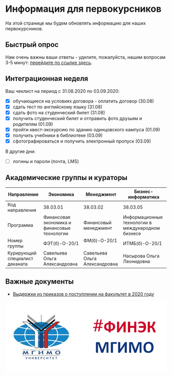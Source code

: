 # Информация для первокурсников

На этой странице мы будем обновлять информацию для наших первокурсников.


## Быстрый опрос

Нам очень важны ваши ответы - уделите, пожалуйста, нашим вопросам 3-5 минут:
[перейдите по ссылке здесь](https://forms.yandex.ru/u/5f4c240c9104e0a103280764).

## Интеграционная неделя

Ваш чеклист на период с 31.08.2020 по 03.09.2020:

- [X] обучающиеся на условиях договора - оплатить договор (30.08)
- [X] сдать тест по английскому языку (31.08)
- [X] сдать фото на студенческий билет (31.08)
- [X] получить студенческий билет и отправить фото друзьям и родителям (01.09)
- [X] пройти квест-экскурсию по зданию одинцовского кампуса (01.09)
- [X] получить учебники в библиотеке (03.09)
- [X] сфотографироваться и получить электронный пропуск (03.09)

В другие дни:

- [ ] логины и пароли (почта, LMS)

## Академические группы и кураторы

<table>
<thead>
<tr class="header">
<th>Направление</th>
<th>Экономика</th>
<th>Менеджмент</th>
<th>Бизнес-информатика</th>
</tr>
</thead>
<tbody>
<tr class="odd">
<td>Код направления</td>
<td>38.03.01</td>
<td>38.03.02</td>
<td>38.03.05</td>
</tr>
<tr class="even">
<td>Программа</td>
<td>Финансовая экономика и финансовые технологии</td>
<td>Финансовый менеджмент</td>
<td>Информационные технологии в международном бизнесе</td>
</tr>
<tr class="odd">
<td>Номер группы</td>
<td>ФЭТ(б)-О-20/1</td>
<td>ФМ(б)-О-20/1  </td>
<td>ИТМБ(б)-О-20/1</td>
</tr>
<tr class="even">
<td>Курирующий специалист деканата</td>
<td>Савельева Ольга Александровна</td>
<td>Савельева Ольга Александровна</td>
<td>Насырова Ольга Леонидовна</td>
</tr>
</tbody>
</table>


## Важные документы

- [Выдержки из приказов о поступлении на факультет в 2020 году](orders.md)

![](img/logo/front_dash.jpg)


<!--  # Добавить по мере постуления:

  #  - Финансовая экономика и финансовые технологии: program/fefm.md
  #  - Финансовый менеджмент: program/fm.md
  #  - Информационные технологии в международном бизнесе: program/itmb.md

-->
